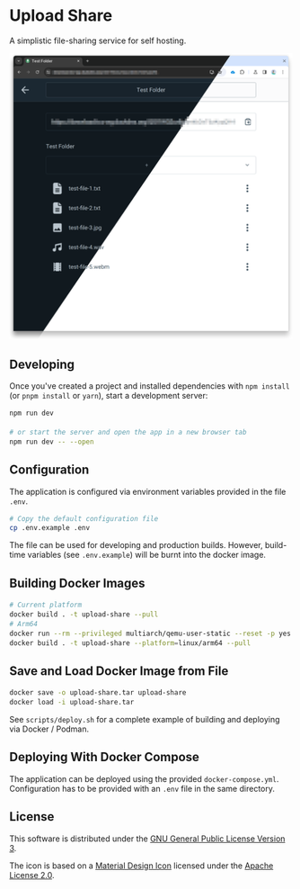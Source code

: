 # Upload Share

A simplistic file-sharing service for self hosting.

![screenshot](./media/Screenshot.png)

## Developing

Once you've created a project and installed dependencies with `npm install` (or `pnpm install` or `yarn`), start a development server:

```bash
npm run dev

# or start the server and open the app in a new browser tab
npm run dev -- --open
```

## Configuration

The application is configured via environment variables provided in the file `.env`.
```bash
# Copy the default configuration file
cp .env.example .env
```

The file can be used for developing and production builds. However, build-time variables (see
`.env.example`) will be burnt into the docker image.

## Building Docker Images

```bash
# Current platform
docker build . -t upload-share --pull
# Arm64
docker run --rm --privileged multiarch/qemu-user-static --reset -p yes
docker build . -t upload-share --platform=linux/arm64 --pull
```

## Save and Load Docker Image from File

```bash
docker save -o upload-share.tar upload-share
docker load -i upload-share.tar
```

See `scripts/deploy.sh` for a complete example of building and deploying via Docker / Podman.

## Deploying With Docker Compose

The application can be deployed using the provided `docker-compose.yml`. Configuration has to be provided with an `.env` file in the same directory.

## License

This software is distributed under the [GNU General Public License Version 3](./LICENSE).

The icon is based on a [Material Design Icon](https://github.com/material-icons/material-icons/blob/master/svg/download/round.svg) licensed under the [Apache License 2.0](https://github.com/material-icons/material-icons/blob/master/LICENSE).